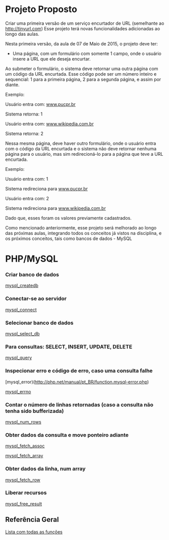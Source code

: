# Projeto Proposto

Criar uma primeira versão de um serviço encurtador de URL (semelhante ao http://tinyurl.com)
Esse projeto terá novas funcionalidades adicionadas ao longo das aulas.


Nesta primeira versão, da aula de 07 de Maio de 2015, o projeto deve ter:

* Uma página, com um formulário com somente 1 campo, onde o usuário insere a URL que ele deseja encurtar.

Ao submeter o formulário, o sistema deve retornar uma outra página com um código da URL encurtada. Esse código
pode ser um número inteiro e sequencial: 1 para a primeira página, 2 para a segunda página, e assim por diante.

Exemplo:

Usuário entra com: www.pucpr.br

Sistema retorna: 1

Usuário entra com: www.wikipedia.com.br

Sistema retorna: 2


Nessa mesma página, deve haver outro formulário, onde o usuário entra com o código da URL encurtada e o sistema
não deve retornar nenhuma página para o usuário, mas sim redirecioná-lo para a página que teve a URL encurtada.

Exemplo:

Usuário entra com: 1

Sistema redireciona para www.pucpr.br

Usuário entra com: 2

Sistema redireciona para www.wikipedia.com.br

Dado que, esses foram os valores previamente cadastrados.


Como mencionado anteriormente, esse projeto será melhorado ao longo das próximas aulas, integrando todos os conceitos
já vistos na disciplina, e os próximos conceitos, tais como bancos de dados - MySQL


# PHP/MySQL


### Criar banco de dados

[mysql_createdb](http://php.net/manual/pt_BR/function.mysql-create-db.php)

### Conectar-se ao servidor

[mysql_connect](http://php.net/manual/pt_BR/function.mysql-connect.php)

### Selecionar banco de dados

[mysql_select_db](http://php.net/manual/pt_BR/function.mysql-select-db.php)


### Para consultas: SELECT, INSERT, UPDATE, DELETE

[mysql_query](http://php.net/manual/pt_BR/function.mysql-query.php)

### Inspecionar erro e código de erro, caso uma consulta falhe

[mysql_error)(http://php.net/manual/pt_BR/function.mysql-error.php)

[mysql_errno](http://php.net/manual/pt_BR/function.mysql-errno.php)

### Contar o número de linhas retornadas (caso a consulta não tenha sido bufferizada)

[mysql_num_rows](http://php.net/manual/pt_BR/function.mysql-num-rows.php)


### Obter dados da consulta e move ponteiro adiante

[mysql_fetch_assoc](http://php.net/manual/en/function.mysql-fetch-assoc.php)

[mysql_fetch_array](http://php.net/manual/en/function.mysql-fetch-array.php)


### Obter dados da linha, num array

[mysql_fetch_row](http://php.net/manual/pt_BR/function.mysql-fetch-assoc.php)

### Liberar recursos

[mysql_free_result](http://php.net/manual/pt_BR/function.mysql-free-result.php)


## Referência Geral

[Lista com todas as funções](http://php.net/manual/pt_BR/book.mysql.php)











